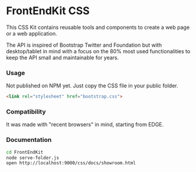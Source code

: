 # FrontEndKit CSS

This CSS Kit contains reusable tools and components to create a web page or a web application.

The API is inspired of Bootstrap Twitter and Foundation but with desktop/tablet in mind with a focus on the 80% most used functionalities to keep the API small and maintainable for years.

### Usage

Not published on NPM yet. Just copy the CSS file in your public folder.

```html
<link rel="stylesheet" href="bootstrap.css">
```

### Compatibility

It was made with "recent browsers" in mind, starting from EDGE.

### Documentation

```bash
cd FrontEndKit
node serve-folder.js
open http://localhost:9000/css/docs/showroom.html
```
